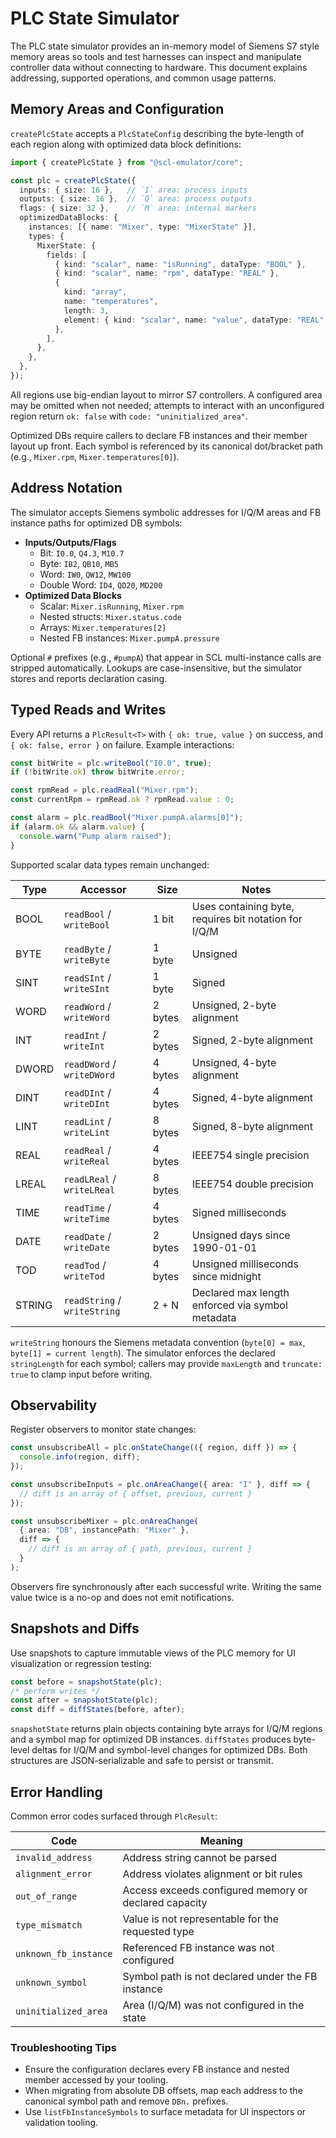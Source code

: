 # PLC State Simulator

The PLC state simulator provides an in-memory model of Siemens S7 style memory areas so tools and test harnesses can inspect and manipulate controller data without connecting to hardware. This document explains addressing, supported operations, and common usage patterns.

## Memory Areas and Configuration

`createPlcState` accepts a `PlcStateConfig` describing the byte-length of each region along with optimized data block definitions:

```ts
import { createPlcState } from "@scl-emulator/core";

const plc = createPlcState({
  inputs: { size: 16 },   // `I` area: process inputs
  outputs: { size: 16 },  // `Q` area: process outputs
  flags: { size: 32 },    // `M` area: internal markers
  optimizedDataBlocks: {
    instances: [{ name: "Mixer", type: "MixerState" }],
    types: {
      MixerState: {
        fields: [
          { kind: "scalar", name: "isRunning", dataType: "BOOL" },
          { kind: "scalar", name: "rpm", dataType: "REAL" },
          {
            kind: "array",
            name: "temperatures",
            length: 3,
            element: { kind: "scalar", name: "value", dataType: "REAL" },
          },
        ],
      },
    },
  },
});
```

All regions use big-endian layout to mirror S7 controllers. A configured area may be omitted when not needed; attempts to interact with an unconfigured region return `ok: false` with `code: "uninitialized_area"`.

Optimized DBs require callers to declare FB instances and their member layout up front. Each symbol is referenced by its canonical dot/bracket path (e.g., `Mixer.rpm`, `Mixer.temperatures[0]`).

## Address Notation

The simulator accepts Siemens symbolic addresses for I/Q/M areas and FB instance paths for optimized DB symbols:

- **Inputs/Outputs/Flags**
  - Bit: `I0.0`, `Q4.3`, `M10.7`
  - Byte: `IB2`, `QB10`, `MB5`
  - Word: `IW0`, `QW12`, `MW100`
  - Double Word: `ID4`, `QD20`, `MD200`
- **Optimized Data Blocks**
  - Scalar: `Mixer.isRunning`, `Mixer.rpm`
  - Nested structs: `Mixer.status.code`
  - Arrays: `Mixer.temperatures[2]`
  - Nested FB instances: `Mixer.pumpA.pressure`

Optional `#` prefixes (e.g., `#pumpA`) that appear in SCL multi-instance calls are stripped automatically. Lookups are case-insensitive, but the simulator stores and reports declaration casing.

## Typed Reads and Writes

Every API returns a `PlcResult<T>` with `{ ok: true, value }` on success, and `{ ok: false, error }` on failure. Example interactions:

```ts
const bitWrite = plc.writeBool("I0.0", true);
if (!bitWrite.ok) throw bitWrite.error;

const rpmRead = plc.readReal("Mixer.rpm");
const currentRpm = rpmRead.ok ? rpmRead.value : 0;

const alarm = plc.readBool("Mixer.pumpA.alarms[0]");
if (alarm.ok && alarm.value) {
  console.warn("Pump alarm raised");
}
```

Supported scalar data types remain unchanged:

| Type   | Accessor                 | Size | Notes |
| ------ | ----------------------- | ---- | ----- |
| BOOL   | `readBool` / `writeBool` | 1 bit | Uses containing byte, requires bit notation for I/Q/M |
| BYTE   | `readByte` / `writeByte` | 1 byte | Unsigned |
| SINT   | `readSInt` / `writeSInt` | 1 byte | Signed |
| WORD   | `readWord` / `writeWord` | 2 bytes | Unsigned, 2-byte alignment |
| INT    | `readInt` / `writeInt`   | 2 bytes | Signed, 2-byte alignment |
| DWORD  | `readDWord` / `writeDWord` | 4 bytes | Unsigned, 4-byte alignment |
| DINT   | `readDInt` / `writeDInt` | 4 bytes | Signed, 4-byte alignment |
| LINT   | `readLint` / `writeLint` | 8 bytes | Signed, 8-byte alignment |
| REAL   | `readReal` / `writeReal` | 4 bytes | IEEE754 single precision |
| LREAL  | `readLReal` / `writeLReal` | 8 bytes | IEEE754 double precision |
| TIME   | `readTime` / `writeTime` | 4 bytes | Signed milliseconds |
| DATE   | `readDate` / `writeDate` | 2 bytes | Unsigned days since 1990-01-01 |
| TOD    | `readTod` / `writeTod`   | 4 bytes | Unsigned milliseconds since midnight |
| STRING | `readString` / `writeString` | 2 + N | Declared max length enforced via symbol metadata |

`writeString` honours the Siemens metadata convention (`byte[0] = max`, `byte[1] = current length`). The simulator enforces the declared `stringLength` for each symbol; callers may provide `maxLength` and `truncate: true` to clamp input before writing.

## Observability

Register observers to monitor state changes:

```ts
const unsubscribeAll = plc.onStateChange(({ region, diff }) => {
  console.info(region, diff);
});

const unsubscribeInputs = plc.onAreaChange({ area: "I" }, diff => {
  // diff is an array of { offset, previous, current }
});

const unsubscribeMixer = plc.onAreaChange(
  { area: "DB", instancePath: "Mixer" },
  diff => {
    // diff is an array of { path, previous, current }
  }
);
```

Observers fire synchronously after each successful write. Writing the same value twice is a no-op and does not emit notifications.

## Snapshots and Diffs

Use snapshots to capture immutable views of the PLC memory for UI visualization or regression testing:

```ts
const before = snapshotState(plc);
/* perform writes */
const after = snapshotState(plc);
const diff = diffStates(before, after);
```

`snapshotState` returns plain objects containing byte arrays for I/Q/M regions and a symbol map for optimized DB instances. `diffStates` produces byte-level deltas for I/Q/M and symbol-level changes for optimized DBs. Both structures are JSON-serializable and safe to persist or transmit.

## Error Handling

Common error codes surfaced through `PlcResult`:

| Code                    | Meaning |
| ----------------------- | ------- |
| `invalid_address`       | Address string cannot be parsed |
| `alignment_error`       | Address violates alignment or bit rules |
| `out_of_range`          | Access exceeds configured memory or declared capacity |
| `type_mismatch`         | Value is not representable for the requested type |
| `unknown_fb_instance`   | Referenced FB instance was not configured |
| `unknown_symbol`        | Symbol path is not declared under the FB instance |
| `uninitialized_area`    | Area (I/Q/M) was not configured in the state |

### Troubleshooting Tips

- Ensure the configuration declares every FB instance and nested member accessed by your tooling.
- When migrating from absolute DB offsets, map each address to the canonical symbol path and remove `DBn.` prefixes.
- Use `listFbInstanceSymbols` to surface metadata for UI inspectors or validation tooling.

